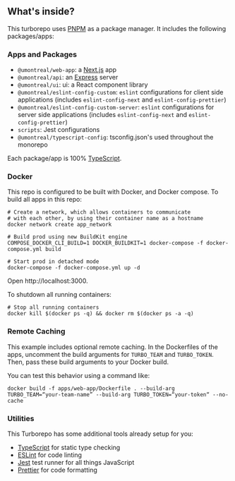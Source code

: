 ## What's inside?

This turborepo uses [PNPM](https://classic.yarnpkg.com/lang/en/) as a package manager. It includes the following packages/apps:

### Apps and Packages

- `@umontreal/web-app`: a [Next.js](https://nextjs.org/) app
- `@umontreal/api`: an [Express](https://expressjs.com/) server
- `@umontreal/ui`: ui: a React component library
- `@umontreal/eslint-config-custom`: `eslint` configurations for client side applications (includes `eslint-config-next` and `eslint-config-prettier`)
- `@umontreal/eslint-config-custom-server`: `eslint` configurations for server side applications (includes `eslint-config-next` and `eslint-config-prettier`)
- `scripts`: Jest configurations
- `@umontreal/typescript-config`: tsconfig.json's used throughout the monorepo

Each package/app is 100% [TypeScript](https://www.typescriptlang.org/).

### Docker

This repo is configured to be built with Docker, and Docker compose. To build all apps in this repo:

```
# Create a network, which allows containers to communicate
# with each other, by using their container name as a hostname
docker network create app_network

# Build prod using new BuildKit engine
COMPOSE_DOCKER_CLI_BUILD=1 DOCKER_BUILDKIT=1 docker-compose -f docker-compose.yml build

# Start prod in detached mode
docker-compose -f docker-compose.yml up -d
```

Open http://localhost:3000.

To shutdown all running containers:

```
# Stop all running containers
docker kill $(docker ps -q) && docker rm $(docker ps -a -q)
```

### Remote Caching

This example includes optional remote caching. In the Dockerfiles of the apps, uncomment the build arguments for `TURBO_TEAM` and `TURBO_TOKEN`. Then, pass these build arguments to your Docker build.

You can test this behavior using a command like:

`docker build -f apps/web-app/Dockerfile . --build-arg TURBO_TEAM=“your-team-name” --build-arg TURBO_TOKEN=“your-token“ --no-cache`

### Utilities

This Turborepo has some additional tools already setup for you:

- [TypeScript](https://www.typescriptlang.org/) for static type checking
- [ESLint](https://eslint.org/) for code linting
- [Jest](https://jestjs.io) test runner for all things JavaScript
- [Prettier](https://prettier.io) for code formatting
